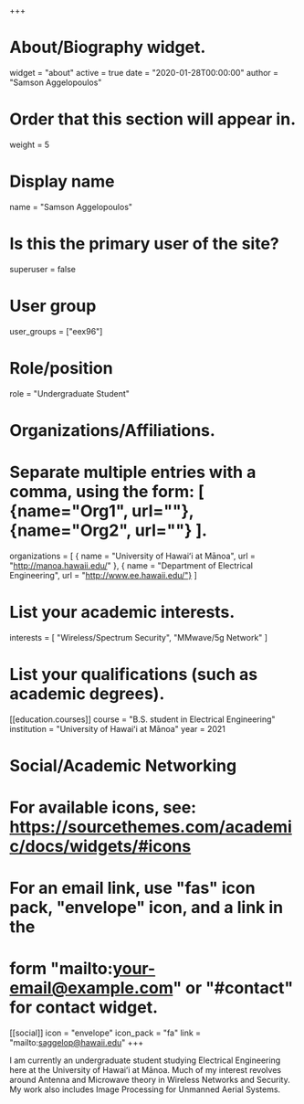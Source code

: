 +++
# About/Biography widget.

widget = "about"
active = true 
date = "2020-01-28T00:00:00" 
author = "Samson Aggelopoulos"

# Order that this section will appear in.

weight = 5

# Display name

name = "Samson Aggelopoulos"

# Is this the primary user of the site?

superuser = false

# User group

user_groups = ["eex96"]

# Role/position

role = "Undergraduate Student"

# Organizations/Affiliations.

# Separate multiple entries with a comma, using the form: [ {name="Org1", url=""}, {name="Org2", url=""} ].

organizations = [ { name = "University of Hawaiʻi at Mānoa", url = "http://manoa.hawaii.edu/" }, { name = "Department of Electrical Engineering", url = "http://www.ee.hawaii.edu/"} ]

# List your academic interests.

interests = [ "Wireless/Spectrum Security", "MMwave/5g Network" ]

# List your qualifications (such as academic degrees).

[[education.courses]]
  course = "B.S. student in Electrical Engineering"
  institution = "University of Hawaiʻi at Mānoa" 
  year = 2021

# Social/Academic Networking

# For available icons, see: https://sourcethemes.com/academic/docs/widgets/#icons

# For an email link, use "fas" icon pack, "envelope" icon, and a link in the

# form "mailto:your-email@example.com" or "#contact" for contact widget.


[[social]] 
  icon = "envelope"
  icon_pack = "fa" 
  link = "mailto:saggelop@hawaii.edu"
+++

I am currently an undergraduate student studying Electrical Engineering here at the University of Hawaiʻi at Mānoa. Much of my interest revolves around Antenna and Microwave theory in Wireless Networks and Security. My work also includes Image Processing for Unmanned Aerial Systems. 
